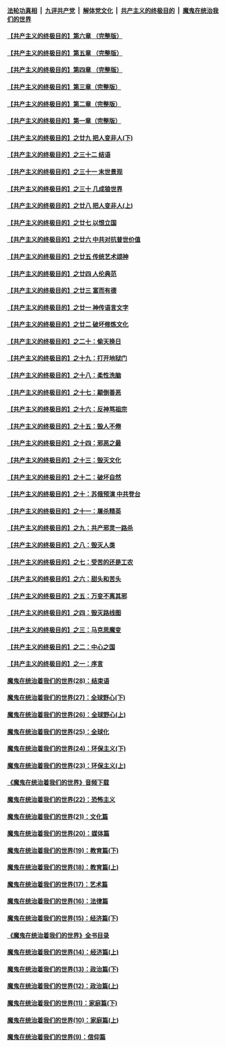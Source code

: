 

####  [法轮功真相](../../../../basic/blob/master/README.md?t=07050931) &nbsp;|&nbsp; [九评共产党](../../../../9ping.md/blob/master/README.md?t=07050931) &nbsp;|&nbsp; [解体党文化](../../../../jtdwh.md/blob/master/README.md?t=07050931)  &nbsp;|&nbsp; [共产主义的终极目的](../../../../gczydzjmd.md/blob/master/README.md?t=07050931) &nbsp;|&nbsp; [魔鬼在统治我们的世界](../../../../mgztzwmdsj.md/blob/master/README.md?t=07050931) 

#### [【共产主义的终极目的】第六章 （完整版）](../pages/nsc422/n11428913.md?t=07050931) 

#### [【共产主义的终极目的】第五章 （完整版）](../pages/nsc422/n11428912.md?t=07050931) 

#### [【共产主义的终极目的】第四章 （完整版）](../pages/nsc422/n11428907.md?t=07050931) 

#### [【共产主义的终极目的】第三章（完整版）](../pages/nsc422/n11428848.md?t=07050931) 

#### [【共产主义的终极目的】第二章（完整版）](../pages/nsc422/n11428831.md?t=07050931) 

#### [【共产主义的终极目的】第一章（完整版）](../pages/nsc422/n11417651.md?t=07050931) 

#### [【共产主义的终极目的】之廿九 把人变非人(下)](../pages/nsc422/n11344140.md?t=07050931) 

#### [【共产主义的终极目的】之三十二 结语](../pages/nsc422/n11360535.md?t=07050931) 

#### [【共产主义的终极目的】之三十一 末世景观](../pages/nsc422/n11351129.md?t=07050931) 

#### [【共产主义的终极目的】之三十 几成狼世界](../pages/nsc422/n11348280.md?t=07050931) 

#### [【共产主义的终极目的】之廿八 把人变非人(上)](../pages/nsc422/n11340492.md?t=07050931) 

#### [【共产主义的终极目的】之廿七 以恨立国](../pages/nsc422/n11336944.md?t=07050931) 

#### [【共产主义的终极目的】之廿六 中共对抗普世价值](../pages/nsc422/n11324785.md?t=07050931) 

#### [【共产主义的终极目的】之廿五 传统艺术颂神](../pages/nsc422/n11296396.md?t=07050931) 

#### [【共产主义的终极目的】之廿四 人伦典范](../pages/nsc422/n11296397.md?t=07050931) 

#### [【共产主义的终极目的】之廿三 富而有德](../pages/nsc422/n11283598.md?t=07050931) 

#### [【共产主义的终极目的】之廿一 神传语言文字](../pages/nsc422/n11263265.md?t=07050931) 

#### [【共产主义的终极目的】之廿二 破坏修炼文化](../pages/nsc422/n11245728.md?t=07050931) 

#### [【共产主义的终极目的】之二十：偷天换日](../pages/nsc422/n11238846.md?t=07050931) 

#### [【共产主义的终极目的】之十九：打开地狱门](../pages/nsc422/n11206376.md?t=07050931) 

#### [【共产主义的终极目的】之十八：柔性洗脑](../pages/nsc422/n11199994.md?t=07050931) 

#### [【共产主义的终极目的】之十七：颠倒善恶](../pages/nsc422/n11179782.md?t=07050931) 

#### [【共产主义的终极目的】之十六：反神骂祖宗](../pages/nsc422/n11166798.md?t=07050931) 

#### [【共产主义的终极目的】之十五：毁人不倦](../pages/nsc422/n11166792.md?t=07050931) 

#### [【共产主义的终极目的】之十四：邪恶之最](../pages/nsc422/n11150249.md?t=07050931) 

#### [【共产主义的终极目的】之十三：毁灭文化](../pages/nsc422/n11135227.md?t=07050931) 

#### [【共产主义的终极目的】之十二：破坏自然](../pages/nsc422/n11135214.md?t=07050931) 

#### [【共产主义的终极目的】之十：苏俄预演 中共登台](../pages/nsc422/n11118424.md?t=07050931) 

#### [【共产主义的终极目的】之十一：屠杀精英](../pages/nsc422/n11118442.md?t=07050931) 

#### [【共产主义的终极目的】之九：共产邪灵一路杀](../pages/nsc422/n11114139.md?t=07050931) 

#### [【共产主义的终极目的】之八：毁灭人类](../pages/nsc422/n11108503.md?t=07050931) 

#### [【共产主义的终极目的】之七：受苦的还是工农](../pages/nsc422/n11101809.md?t=07050931) 

#### [【共产主义的终极目的】之六：甜头和苦头](../pages/nsc422/n11096971.md?t=07050931) 

#### [【共产主义的终极目的】之五：万变不离其邪](../pages/nsc422/n11091285.md?t=07050931) 

#### [【共产主义的终极目的】之四：毁灭路线图](../pages/nsc422/n11086284.md?t=07050931) 

#### [【共产主义的终极目的】之三：马克思魔变](../pages/nsc422/n11061941.md?t=07050931) 

#### [【共产主义的终极目的】之二：中心之国](../pages/nsc422/n11047728.md?t=07050931) 

#### [【共产主义的终极目的】之一：序言](../pages/nsc422/n11086077.md?t=07050931) 

#### [魔鬼在统治着我们的世界(28)：结束语](../pages/nsc422/n10936246.md?t=07050931) 

#### [魔鬼在统治着我们的世界(27)：全球野心(下)](../pages/nsc422/n10928319.md?t=07050931) 

#### [魔鬼在统治着我们的世界(26)：全球野心(上)](../pages/nsc422/n10900318.md?t=07050931) 

#### [魔鬼在统治着我们的世界(25)：全球化](../pages/nsc422/n10788205.md?t=07050931) 

#### [魔鬼在统治着我们的世界(24)：环保主义(下)](../pages/nsc422/n10695307.md?t=07050931) 

#### [魔鬼在统治着我们的世界(23)：环保主义(上)](../pages/nsc422/n10688613.md?t=07050931) 

#### [《魔鬼在统治着我们的世界》音频下载](../pages/nsc422/n10635553.md?t=07050931) 

#### [魔鬼在统治着我们的世界(22)：恐怖主义](../pages/nsc422/n10614727.md?t=07050931) 

#### [魔鬼在统治着我们的世界(21)：文化篇](../pages/nsc422/n10597706.md?t=07050931) 

#### [魔鬼在统治着我们的世界(20)：媒体篇](../pages/nsc422/n10586579.md?t=07050931) 

#### [魔鬼在统治着我们的世界(19)：教育篇(下)](../pages/nsc422/n10564808.md?t=07050931) 

#### [魔鬼在统治着我们的世界(18)：教育篇(上)](../pages/nsc422/n10526970.md?t=07050931) 

#### [魔鬼在统治着我们的世界(17)：艺术篇](../pages/nsc422/n10499093.md?t=07050931) 

#### [魔鬼在统治着我们的世界(16)：法律篇](../pages/nsc422/n10485969.md?t=07050931) 

#### [魔鬼在统治着我们的世界(15)：经济篇(下)](../pages/nsc422/n10469975.md?t=07050931) 

#### [《魔鬼在统治着我们的世界》全书目录](../pages/nsc422/n10464261.md?t=07050931) 

#### [魔鬼在统治着我们的世界(14)：经济篇(上)](../pages/nsc422/n10457370.md?t=07050931) 

#### [魔鬼在统治着我们的世界(13)：政治篇(下)](../pages/nsc422/n10448270.md?t=07050931) 

#### [魔鬼在统治着我们的世界(12)：政治篇(上)](../pages/nsc422/n10444576.md?t=07050931) 

#### [魔鬼在统治着我们的世界(11)：家庭篇(下)](../pages/nsc422/n10440961.md?t=07050931) 

#### [魔鬼在统治着我们的世界(10)：家庭篇(上)](../pages/nsc422/n10435448.md?t=07050931) 

#### [魔鬼在统治着我们的世界(9)：信仰篇](../pages/nsc422/n10432159.md?t=07050931) 

